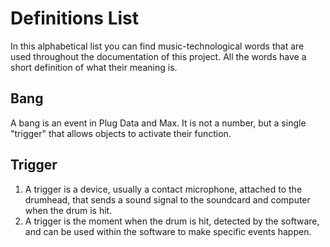 # Definitions List

In this alphabetical list you can find music-technological words that are used throughout the documentation of this project. All the words have a short definition of what their meaning is.

## Bang

A bang is an event in Plug Data and Max. It is not a number, but a single "trigger" that allows objects to activate their function.

## Trigger

1. A trigger is a device, usually a contact microphone, attached to the drumhead, that sends a sound signal to the soundcard and computer when the drum is hit.
2. A trigger is the moment when the drum is hit, detected by the software, and can be used within the software to make specific events happen.

